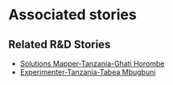 # Associated stories

<!-- !!DO NOT REMOVE!! start autogenerated hyperlinks -->
## Related R&D Stories
- [Solutions Mapper\-Tanzania\-Ghati Horombe](/RnD-Archive/stories/?doc=SolutionMappers_TZA)
- [Experimenter\-Tanzania\-Tabea Mbugbuni](/RnD-Archive/stories/?doc=Experimenters_TZA)
<!-- !!DO NOT REMOVE!! end autogenerated hyperlinks -->